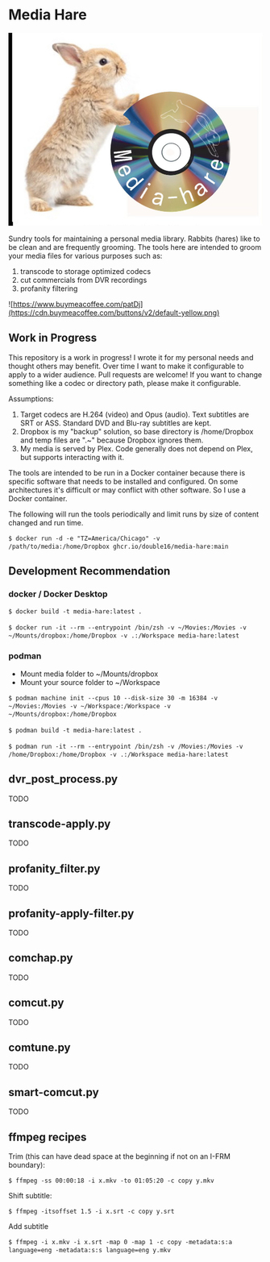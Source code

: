 # Media Hare

![](docs/media-hare.jpg)

Sundry tools for maintaining a personal media library. Rabbits (hares) like to be clean and are frequently grooming.
The tools here are intended to groom your media files for various purposes such as:

1. transcode to storage optimized codecs
2. cut commercials from DVR recordings
3. profanity filtering

![https://www.buymeacoffee.com/patDj](https://cdn.buymeacoffee.com/buttons/v2/default-yellow.png)

## Work in Progress

This repository is a work in progress! I wrote it for my personal needs and thought others may benefit. Over time I
want to make it configurable to apply to a wider audience. Pull requests are welcome! If you want to change something
like a codec or directory path, please make it configurable.

Assumptions:
1. Target codecs are H.264 (video) and Opus (audio). Text subtitles are SRT or ASS. Standard DVD and Blu-ray subtitles are kept.
2. Dropbox is my "backup" solution, so base directory is /home/Dropbox and temp files are ".~" because Dropbox ignores them.
3. My media is served by Plex. Code generally does not depend on Plex, but supports interacting with it.

The tools are intended to be run in a Docker container because there is specific software that needs to be installed
and configured. On some architectures it's difficult or may conflict with other software. So I use a Docker container.

The following will run the tools periodically and limit runs by size of content changed and run time.

```shell
$ docker run -d -e "TZ=America/Chicago" -v /path/to/media:/home/Dropbox ghcr.io/double16/media-hare:main
```

## Development Recommendation

### docker / Docker Desktop

```shell
$ docker build -t media-hare:latest .

$ docker run -it --rm --entrypoint /bin/zsh -v ~/Movies:/Movies -v ~/Mounts/dropbox:/home/Dropbox -v .:/Workspace media-hare:latest
```

### podman

- Mount media folder to ~/Mounts/dropbox
- Mount your source folder to ~/Workspace

```shell
$ podman machine init --cpus 10 --disk-size 30 -m 16384 -v ~/Movies:/Movies -v ~/Workspace:/Workspace -v ~/Mounts/dropbox:/home/Dropbox

$ podman build -t media-hare:latest .

$ podman run -it --rm --entrypoint /bin/zsh -v /Movies:/Movies -v /home/Dropbox:/home/Dropbox -v .:/Workspace media-hare:latest
```

## dvr_post_process.py

TODO

## transcode-apply.py

TODO

## profanity_filter.py

TODO

## profanity-apply-filter.py

TODO

## comchap.py

TODO

## comcut.py

TODO

## comtune.py

TODO

## smart-comcut.py

TODO

## ffmpeg recipes

Trim (this can have dead space at the beginning if not on an I-FRM boundary):

```shell
$ ffmpeg -ss 00:00:18 -i x.mkv -to 01:05:20 -c copy y.mkv
```

Shift subtitle:

```shell
$ ffmpeg -itsoffset 1.5 -i x.srt -c copy y.srt
```

Add subtitle

```shell
$ ffmpeg -i x.mkv -i x.srt -map 0 -map 1 -c copy -metadata:s:a language=eng -metadata:s:s language=eng y.mkv
```
